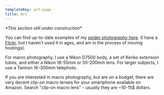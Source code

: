 ```yaml
---
templateKey: art-page
title: Art
---
```

_\*This section still under construction\*_

You can find up-to-date examples of my [spider photography here](https://adobe.ly/2pfbiqL). (I have a [Flickr](https://www.flickr.com/photos/saecheverri/), but I haven't used it in ages, and am in the process of moving hostings).

For macro photography, I use a Nikon D7500 body, a set of Kenko extension tubes, and either a Nikon 18-55mm or 50-200mm lens. For larger subjects, I use a Tamron 16-300mm telephoto.

If you are interested in macro photography, but are on a budget, there are very decent clip-on macro lenses for your smartphone available on Amazon. Search "clip-on macro lens" - usually they are ~10-15$ dollars.
